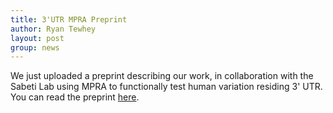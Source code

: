 ```yaml
---
title: 3'UTR MPRA Preprint
author: Ryan Tewhey
layout: post
group: news
---
```


We just uploaded a preprint describing our work, in collaboration with the Sabeti Lab using MPRA to functionally test human variation residing 3' UTR. You can read the preprint [here](https://www.biorxiv.org/content/10.1101/2021.01.13.424697v1).